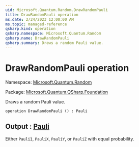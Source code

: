 ```yaml
---
uid: Microsoft.Quantum.Random.DrawRandomPauli
title: DrawRandomPauli operation
ms.date: 2/24/2023 12:00:00 AM
ms.topic: managed-reference
qsharp.kind: operation
qsharp.namespace: Microsoft.Quantum.Random
qsharp.name: DrawRandomPauli
qsharp.summary: Draws a random Pauli value.
---
```


# DrawRandomPauli operation

Namespace: [Microsoft.Quantum.Random](xref:Microsoft.Quantum.Random)

Package: [Microsoft.Quantum.QSharp.Foundation](https://nuget.org/packages/Microsoft.Quantum.QSharp.Foundation)


Draws a random Pauli value.

```qsharp
operation DrawRandomPauli () : Pauli
```


## Output : [Pauli](xref:microsoft.quantum.qsharp.valueliterals#pauli-literals)

Either `PauliI`, `PauliX`, `PauliY`, or `PauliZ` with equalprobability.